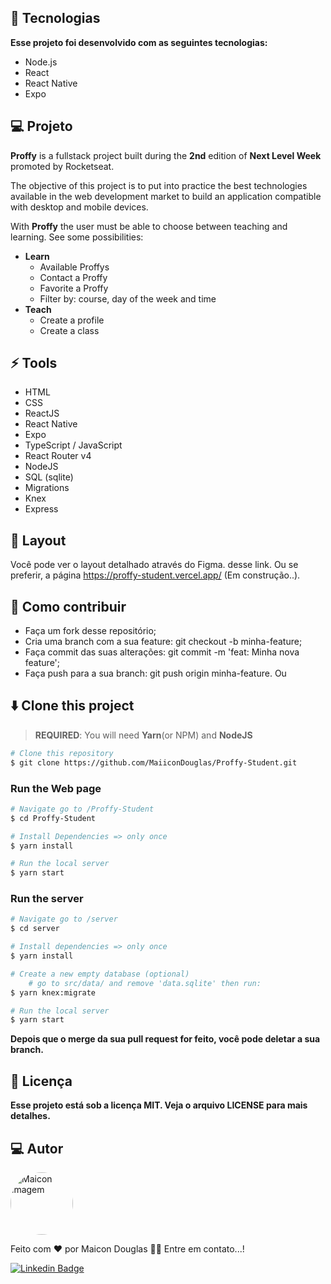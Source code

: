 ## 🚀 Tecnologias

**Esse projeto foi desenvolvido com as seguintes tecnologias:**

* Node.js
* React
* React Native
* Expo


## 💻 Projeto

**Proffy** is a fullstack project built during the **2nd** edition of **Next Level Week** promoted by Rocketseat.

The objective of this project is to put into practice the best technologies available in the web development market to build an application compatible with desktop and mobile devices.

With **Proffy** the user must be able to choose between teaching and learning. See some possibilities:

* **Learn**
   * Available Proffys
   * Contact a Proffy
   * Favorite  a Proffy
   * Filter by: course, day of the week and time
* **Teach**
   * Create a profile
   * Create a class

## ⚡ Tools

* HTML
* CSS
* ReactJS
* React Native
* Expo
* TypeScript / JavaScript
* React Router v4
* NodeJS
* SQL (sqlite)
* Migrations
* Knex
* Express  

## 🔖 Layout

Você pode ver o layout detalhado através do Figma. desse link. Ou se preferir, 
a página https://proffy-student.vercel.app/ (Em construção..).


## 🤔 Como contribuir

   * Faça um fork desse repositório;
   * Cria uma branch com a sua feature: git checkout -b minha-feature;
   * Faça commit das suas alterações: git commit -m 'feat: Minha nova feature';
   * Faça push para a sua branch: git push origin minha-feature.
                             Ou

## ⬇️ Clone this project

> **REQUIRED**: You will need **Yarn**(or NPM) and **NodeJS**

```bash
# Clone this repository
$ git clone https://github.com/MaiiconDouglas/Proffy-Student.git
```

### Run the Web page

```bash
# Navigate go to /Proffy-Student
$ cd Proffy-Student

# Install Dependencies => only once
$ yarn install

# Run the local server
$ yarn start
```

### Run the server

```bash
# Navigate go to /server
$ cd server

# Install dependencies => only once
$ yarn install

# Create a new empty database (optional)
	# go to src/data/ and remove 'data.sqlite' then run:
$ yarn knex:migrate

# Run the local server
$ yarn start
```

**Depois que o merge da sua pull request for feito, você pode deletar a sua branch.**

## 📝 Licença

**Esse projeto está sob a licença MIT. Veja o arquivo LICENSE para mais detalhes.**

 ## 💻 Autor 

  <a  href="https://github.com/MaiiconDouglas/">
 <img src="https://avatars3.githubusercontent.com/u/47761394?s=460&u=b3fc63a6cab9abed07023b0342b3df2964c98be2&v=4" width="100px;" style="border-radius:50%;" alt="Maicon imagem"/>
 <br /> <a/>
  
Feito com ❤️ por Maicon Douglas 👋🏽 Entre em contato...!

[![Linkedin Badge](https://img.shields.io/badge/-LinkedIn-blue?style=flat-square&logo=Linkedin&logoColor=white&link=https://www.linkedin.com/in/maiconndouglas/)](https://www.linkedin.com/in/maiconndouglas/)
